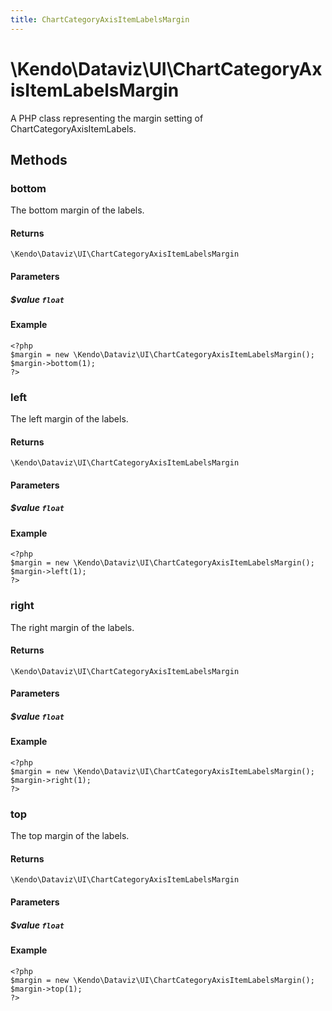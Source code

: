 ```yaml
---
title: ChartCategoryAxisItemLabelsMargin
---
```


# \Kendo\Dataviz\UI\ChartCategoryAxisItemLabelsMargin

A PHP class representing the margin setting of ChartCategoryAxisItemLabels.


## Methods

### bottom
The bottom margin of the labels.

#### Returns
`\Kendo\Dataviz\UI\ChartCategoryAxisItemLabelsMargin`

#### Parameters

##### $value `float`



#### Example 
    <?php
    $margin = new \Kendo\Dataviz\UI\ChartCategoryAxisItemLabelsMargin();
    $margin->bottom(1);
    ?>

### left
The left margin of the labels.

#### Returns
`\Kendo\Dataviz\UI\ChartCategoryAxisItemLabelsMargin`

#### Parameters

##### $value `float`



#### Example 
    <?php
    $margin = new \Kendo\Dataviz\UI\ChartCategoryAxisItemLabelsMargin();
    $margin->left(1);
    ?>

### right
The right margin of the labels.

#### Returns
`\Kendo\Dataviz\UI\ChartCategoryAxisItemLabelsMargin`

#### Parameters

##### $value `float`



#### Example 
    <?php
    $margin = new \Kendo\Dataviz\UI\ChartCategoryAxisItemLabelsMargin();
    $margin->right(1);
    ?>

### top
The top margin of the labels.

#### Returns
`\Kendo\Dataviz\UI\ChartCategoryAxisItemLabelsMargin`

#### Parameters

##### $value `float`



#### Example 
    <?php
    $margin = new \Kendo\Dataviz\UI\ChartCategoryAxisItemLabelsMargin();
    $margin->top(1);
    ?>

